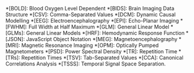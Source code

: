 *[BOLD]: Blood Oxygen Level Dependent 
*[BIDS]: Brain Imaging Data Structure
*[CSV]: Comma-Separated Values
*[DCM]: Dynamic Causal Modelling
*[EEG]: Electroencephalography
*[EPI]: Echo-Planar Imaging
*[FWHM]: Full Width at Half Maximum
*[GLM]: General Linear Model
*[GLMs]: General Linear Models
*[HRF]: Hemodynamic Response Function
*[JSON]: JavaScript Object Notation
*[MEG]: Magnetoencephalography
*[MRI]: Magnetic Resonance Imaging
*[OPM]: Optically Pumped Magnetometers
*[PSD]: Power Spectral Density
*[TR]: Repetition Time
*[TRs]: Repetition Times
*[TSV]: Tab-Separated Values
*[CCA]: Canonical Correlations Analysis
*[TSSS]: Temporal Signal Space Separation. 

